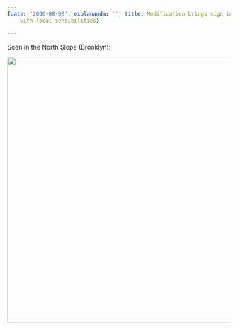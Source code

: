```yaml
---
{date: '2006-08-08', explananda: '', title: Modification brings sign into alignment
	with local sensibilities}

---
```

Seen in the North Slope (Brooklyn):

<img src="/media/explananda/nohornblowing.jpg" width="600">
